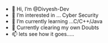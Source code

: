 - 👋 Hi, I’m @Divyesh-Dev
- 👀 I’m interested in ... Cyber Security
- 🌱 I’m currently learning ...C/C++/Java
- 💞️ Currently clearing my own Doubts
- 📫 lets see how it goes.....

<!---
Divyesh-Dev/Divyesh-Dev is a ✨ special ✨ repository because its `README.md` (this file) appears on your GitHub profile.
You can click the Preview link to take a look at your changes.
--->
